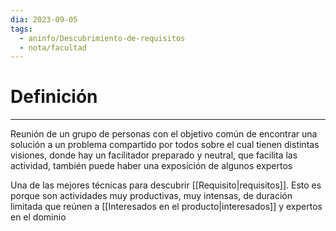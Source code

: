 ```yaml
---
dia: 2023-09-05
tags:
  - aninfo/Descubrimiento-de-requisitos
  - nota/facultad
---
```

# Definición
---
Reunión de un grupo de personas con el objetivo común de encontrar una solución a un problema compartido por todos sobre el cual tienen distintas visiones, donde hay un facilitador preparado y neutral, que facilita las actividad, también puede haber una exposición de algunos expertos

Una de las mejores técnicas para descubrir [[Requisito|requisitos]]. Esto es porque son actividades muy productivas, muy intensas, de duración limitada que reúnen a [[Interesados en el producto|interesados]] y expertos en el dominio